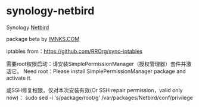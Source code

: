 # synology-netbird

Synology [Netbird](https://github.com/netbirdio/netbird)

package beta by [IMNKS.COM](https://imnks.com/9226.html)

iptables from：https://github.com/RROrg/syno-iptables


需要root权限启动：请安装SimplePermissionManager（授权管理器）套件并激活它。
Need root：Please install SimplePermissionManager package and activate it.

或SSH修复权限，仅对本次安装有效(Or SSH repair permission，valid only now)：
sudo sed -i 's/package/root/g' /var/packages/Netbird/conf/privilege
